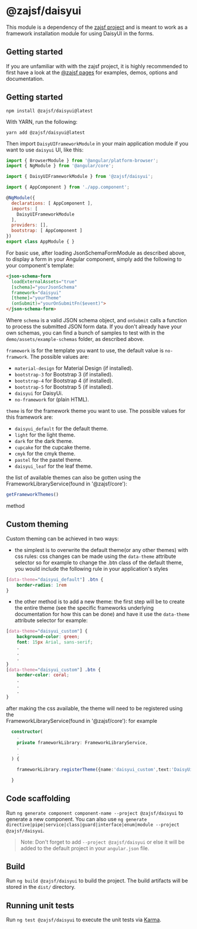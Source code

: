# @zajsf/daisyui
This module is a dependency of the [zajsf project][npm_core_ver] and is meant to work as a framework installation module for using DaisyUI in the forms.

## Getting started

If you are unfamiliar with with the zajsf project, it is highly recommended to 
first have a look at the [@zajsf pages][npm_core_ver] for examples, demos, options and documentation.

## Getting started

```shell
npm install @zajsf/daisyui@latest
```

With YARN, run the following:

```shell
yarn add @zajsf/daisyui@latest
```

Then import `DaisyUIFrameworkModule` in your main application module if you want to use `daisyui` UI, like this:

```javascript
import { BrowserModule } from '@angular/platform-browser';
import { NgModule } from '@angular/core';

import { DaisyUIFrameworkModule } from '@zajsf/daisyui';

import { AppComponent } from './app.component';

@NgModule({
  declarations: [ AppComponent ],
  imports: [
    DaisyUIFrameworkModule
  ],
  providers: [],
  bootstrap: [ AppComponent ]
})
export class AppModule { }
```

For basic use, after loading JsonSchemaFormModule as described above, to display a form in your Angular component, simply add the following to your component's template:

```html
<json-schema-form
  loadExternalAssets="true"
  [schema]="yourJsonSchema"
  framework="daisyui"
  [theme]="yourTheme"
  (onSubmit)="yourOnSubmitFn($event)">
</json-schema-form>
```

Where `schema` is a valid JSON schema object, and `onSubmit` calls a function to process the submitted JSON form data. If you don't already have your own schemas, you can find a bunch of samples to test with in the `demo/assets/example-schemas` folder, as described above.

`framework` is for the template you want to use, the default value is `no-framwork`. The possible values are:

* `material-design` for  Material Design (if installed).
* `bootstrap-3` for Bootstrap 3 (if installed).
* `bootstrap-4` for Bootstrap 4 (if installed).
* `bootstrap-5` for Bootstrap 5 (if installed).
* `daisyui` for DaisyUi. 
* `no-framework` for (plain HTML).

`theme` is for the framework theme you want to use. 
The possible values for this framework are:

* `daisyui_default` for the default theme.
* `light` for the light theme.
* `dark` for the dark theme.
* `cupcake` for the cupcake theme.
* `cmyk` for the cmyk theme.
* `pastel` for the pastel theme.
* `daisyui_leaf` for the leaf theme.

the list of available themes can also be gotten using the 
FrameworkLibraryService(found in '@zajsf/core'): 
 ```typescript
 getFrameworkThemes()
 ``` 
 method 

## Custom theming

Custom theming can be achieved in two ways:

* the simplest is to overwrite the default theme(or any other themes) with css rules:
css changes can be made using the `data-theme` attribute selector
so for example to change the .btn class of the default theme, you would
include the following rule in your application's styles

```css
[data-theme="daisyui_default"] .btn {
    border-radius: 1rem
}
```

* the other method is to add a new theme:
the first step will be to create the entire theme (see the specific frameworks underlying documentation for how this can be done) and have it use the `data-theme` attribute selector for example:

```css
[data-theme="daisyui_custom"] {
    background-color: green;
    font: 15px Arial, sans-serif;
    .
    .
    .
}
[data-theme="daisyui_custom"] .btn {
    border-color: coral;
    .
    .
    .
}

```
after making the css available, the theme will need to be registered using the  
FrameworkLibraryService(found in '@zajsf/core'):
for example 

```typescript
  constructor(
    .
    private frameworkLibrary: FrameworkLibraryService,
    .
    .
  ) { 

    frameworkLibrary.registerTheme({name:'daisyui_custom',text:'DaisyUi custom theme'})

  }

```

## Code scaffolding

Run `ng generate component component-name --project @zajsf/daisyui` to generate a new component. You can also use `ng generate directive|pipe|service|class|guard|interface|enum|module --project @zajsf/daisyui`.
> Note: Don't forget to add `--project @zajsf/daisyui` or else it will be added to the default project in your `angular.json` file.

## Build

Run `ng build @zajsf/daisyui` to build the project. The build artifacts will be stored in the `dist/` directory.

## Running unit tests

Run `ng test @zajsf/daisyui` to execute the unit tests via [Karma](https://karma-runner.github.io).

[npm_core_ver]:https://www.npmjs.com/package/@zajsf/core
